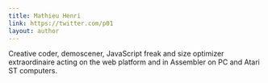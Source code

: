 ```yaml
---
title: Mathieu Henri
link: https://twitter.com/p01
layout: author
---
```

Creative coder, demoscener, JavaScript freak and size optimizer extraordinaire acting on the web platform and in Assembler on PC and Atari ST computers.
